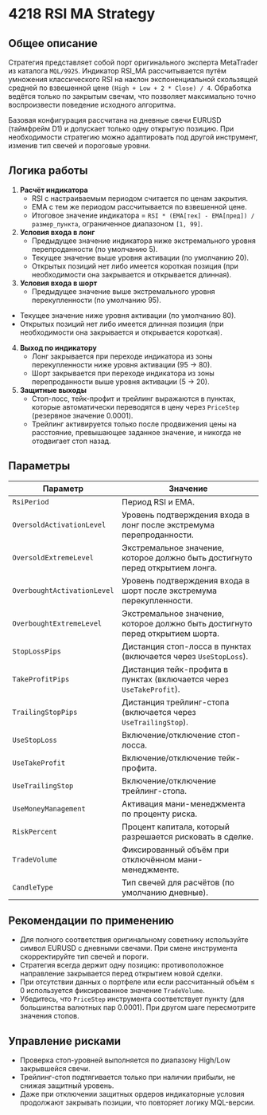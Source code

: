 # 4218 RSI MA Strategy

## Общее описание
Стратегия представляет собой порт оригинального эксперта MetaTrader из каталога `MQL/9925`. Индикатор RSI_MA рассчитывается путём умножения классического RSI на наклон экспоненциальной скользящей средней по взвешенной цене `(High + Low + 2 * Close) / 4`. Обработка ведётся только по закрытым свечам, что позволяет максимально точно воспроизвести поведение исходного алгоритма.

Базовая конфигурация рассчитана на дневные свечи EURUSD (таймфрейм D1) и допускает только одну открытую позицию. При необходимости стратегию можно адаптировать под другой инструмент, изменив тип свечей и пороговые уровни.

## Логика работы
1. **Расчёт индикатора**
   - RSI с настраиваемым периодом считается по ценам закрытия.
   - EMA с тем же периодом рассчитывается по взвешенной цене.
   - Итоговое значение индикатора = `RSI * (EMA[тек] - EMA[пред]) / размер_пункта`, ограниченное диапазоном `[1, 99]`.
2. **Условия входа в лонг**
   - Предыдущее значение индикатора ниже экстремального уровня перепроданности (по умолчанию 5).
   - Текущее значение выше уровня активации (по умолчанию 20).
   - Открытых позиций нет либо имеется короткая позиция (при необходимости она закрывается и открывается длинная).
3. **Условия входа в шорт**
   - Предыдущее значение выше экстремального уровня перекупленности (по умолчанию 95).
  - Текущее значение ниже уровня активации (по умолчанию 80).
   - Открытых позиций нет либо имеется длинная позиция (при необходимости она закрывается и открывается короткая).
4. **Выход по индикатору**
   - Лонг закрывается при переходе индикатора из зоны перекупленности ниже уровня активации (95 → 80).
   - Шорт закрывается при переходе индикатора из зоны перепроданности выше уровня активации (5 → 20).
5. **Защитные выходы**
   - Стоп-лосс, тейк-профит и трейлинг выражаются в пунктах, которые автоматически переводятся в цену через `PriceStep` (резервное значение 0.0001).
   - Трейлинг активируется только после продвижения цены на расстояние, превышающее заданное значение, и никогда не отодвигает стоп назад.

## Параметры
| Параметр | Значение |
|----------|----------|
| `RsiPeriod` | Период RSI и EMA. |
| `OversoldActivationLevel` | Уровень подтверждения входа в лонг после экстремума перепроданности. |
| `OversoldExtremeLevel` | Экстремальное значение, которое должно быть достигнуто перед открытием лонга. |
| `OverboughtActivationLevel` | Уровень подтверждения входа в шорт после экстремума перекупленности. |
| `OverboughtExtremeLevel` | Экстремальное значение, которое должно быть достигнуто перед открытием шорта. |
| `StopLossPips` | Дистанция стоп-лосса в пунктах (включается через `UseStopLoss`). |
| `TakeProfitPips` | Дистанция тейк-профита в пунктах (включается через `UseTakeProfit`). |
| `TrailingStopPips` | Дистанция трейлинг-стопа (включается через `UseTrailingStop`). |
| `UseStopLoss` | Включение/отключение стоп-лосса. |
| `UseTakeProfit` | Включение/отключение тейк-профита. |
| `UseTrailingStop` | Включение/отключение трейлинг-стопа. |
| `UseMoneyManagement` | Активация мани-менеджмента по проценту риска. |
| `RiskPercent` | Процент капитала, который разрешается рисковать в сделке. |
| `TradeVolume` | Фиксированный объём при отключённом мани-менеджменте. |
| `CandleType` | Тип свечей для расчётов (по умолчанию дневные). |

## Рекомендации по применению
- Для полного соответствия оригинальному советнику используйте символ EURUSD с дневными свечами. При смене инструмента скорректируйте тип свечей и пороги.
- Стратегия всегда держит одну позицию: противоположное направление закрывается перед открытием новой сделки.
- При отсутствии данных о портфеле или если рассчитанный объём ≤ 0 используется фиксированное значение `TradeVolume`.
- Убедитесь, что `PriceStep` инструмента соответствует пункту (для большинства валютных пар 0.0001). При другом шаге пересмотрите значения стопов.

## Управление рисками
- Проверка стоп-уровней выполняется по диапазону High/Low закрывшейся свечи.
- Трейлинг-стоп подтягивается только при наличии прибыли, не снижая защитный уровень.
- Даже при отключении защитных ордеров индикаторные условия продолжают закрывать позиции, что повторяет логику MQL-версии.
